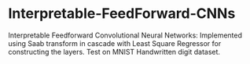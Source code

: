 # Interpretable-FeedForward-CNNs
Interpretable Feedforward Convolutional Neural Networks: Implemented using Saab transform in cascade with Least Square Regressor for constructing the layers. Test on MNIST Handwritten digit dataset.
